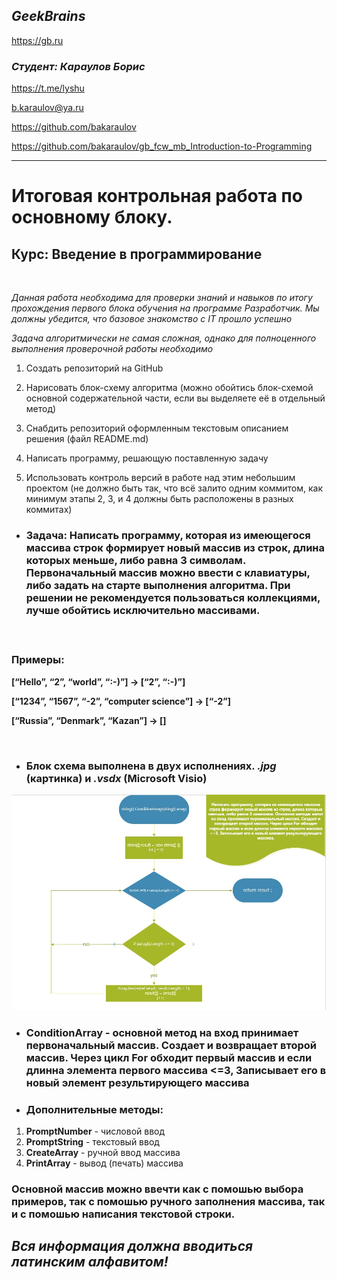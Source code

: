 ## ***GeekBrains*** 
https://gb.ru <br></p>

### ***Студент: Караулов Борис*** 
https://t.me/lyshu <br></p> b.karaulov@ya.ru <br></p> https://github.com/bakaraulov<br></p>https://github.com/bakaraulov/gb_fcw_mb_Introduction-to-Programming


________________________

# Итоговая контрольная работа по основному блоку.
## Курс: Введение в программирование
<br></p>

*Данная работа необходима для проверки знаний и навыков по итогу прохождения первого блока обучения на программе Разработчик. Мы должны убедится, что базовое знакомство с IT прошло успешно*

*Задача алгоритмически не самая сложная, однако для полноценного выполнения проверочной работы необходимо*
<br></p>

1. Создать репозиторий на GitHub

2. Нарисовать блок-схему алгоритма (можно обойтись блок-схемой основной содержательной части, если вы выделяете её в отдельный метод)

3. Снабдить репозиторий оформленным текстовым описанием решения (файл README.md)

4. Написать программу, решающую поставленную задачу

5. Использовать контроль версий в работе над этим небольшим проектом (не должно быть так, что всё залито одним коммитом, как минимум этапы 2, 3, и 4 должны быть расположены в разных коммитах)

* ### Задача: Написать программу, которая из имеющегося массива строк формирует новый массив из строк, длина которых меньше, либо равна 3 символам. Первоначальный массив можно ввести с клавиатуры, либо задать на старте выполнения алгоритма. При решении не рекомендуется пользоваться коллекциями, лучше обойтись исключительно массивами.<br></p><br></p>

### Примеры:<br></p>
**[“Hello”, “2”, “world”, “:-)”] → [“2”, “:-)”] <br></p>
[“1234”, “1567”, “-2”, “computer science”] → [“-2”] <br></p>
[“Russia”, “Denmark”, “Kazan”] → []**<br></p><br></p>

* ### Блок схема выполнена в двух исполнениях. *.jpg* (картинка) и *.vsdx* (Microsoft Visio)<br></p>

![Блок схема основного метода](https://github.com/bakaraulov/gb_fcw_mb_Introduction-to-Programming/blob/main/diagram.jpg)

* ### **ConditionArray** - основной метод на вход принимает первоначальный массив. Создает и возвращает второй массив. Через цикл For обходит первый массив и если длинна элемента первого массива  <=3, Записывает его в новый элемент результирующего массива<br></p>

* ### Дополнительные методы:<br></p>
1) **PromptNumber** - числовой ввод
2) **PromptString** - текстовый ввод
3) **CreateArray** - ручной ввод массива
4) **PrintArray** - вывод (печать) массива

### **Основной массив можно ввечти как с помошью выбора примеров, так с помошью ручного заполнения массива, так и с помошью написания текстовой строки.<br></p>**
## ***Вся информация должна вводиться латинским алфавитом!***
